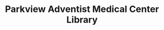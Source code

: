 ---
layout: repo
title: "Parkview Adventist Medical Center Library"
id: 2518
permalink: repos/2518/
---